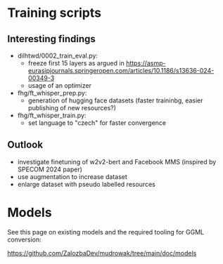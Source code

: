 # Training scripts

## Interesting findings

* dilhtwd/0002_train_eval.py:
    * freeze first 15 layers as argued in https://asmp-eurasipjournals.springeropen.com/articles/10.1186/s13636-024-00349-3
    * usage of an optimizer
* fhg/ft_whisper_prep.py:
    * generation of hugging face datasets (faster traininbg, easier publishing of new resources?)
* fhg/ft_whisper_train.py:
    * set language to "czech" for faster convergence


## Outlook

* investigate finetuning of w2v2-bert and Facebook MMS (inspired by SPECOM 2024 paper)
* use augmentation to increase dataset
* enlarge dataset with pseudo labelled resources

# Models

See this page on existing models and the required tooling for GGML conversion:

https://github.com/ZalozbaDev/mudrowak/tree/main/doc/models

